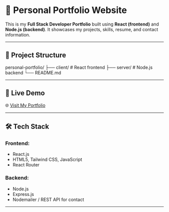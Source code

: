 # 💼 Personal Portfolio Website

This is my **Full Stack Developer Portfolio** built using **React (frontend)** and **Node.js (backend)**. It showcases my projects, skills, resume, and contact information.

---

## 📁 Project Structure

personal-portfolio/
├── client/ # React frontend
├── server/ # Node.js backend
└── README.md


---

## 🚀 Live Demo

🌐 [Visit My Portfolio](https://rishavjourney.bio/)

---

## 🛠️ Tech Stack

### Frontend:
- React.js
- HTML5, Tailwind CSS, JavaScript
- React Router

### Backend:
- Node.js
- Express.js
- Nodemailer / REST API for contact

---
